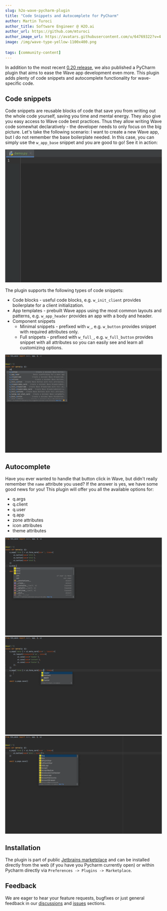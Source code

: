```yaml
---
slug: h2o-wave-pycharm-plugin
title: "Code Snippets and Autocomplete for PyCharm"
author: Martin Turoci
author_title: Software Engineer @ H2O.ai
author_url: https://github.com/mturoci
author_image_url: https://avatars.githubusercontent.com/u/64769322?v=4
image: /img/wave-type-yellow-1100x400.png

tags: [community-content]
---
```


In addition to the most recent [0.20 release](https://wave.h2o.ai/blog/release-0.20), we also published a PyCharm plugin that aims to ease the Wave app development even more. This plugin adds plenty of code snippets and autocomplete functionality for wave-specific code.

<!--truncate-->

## Code snippets

Code snippets are reusable blocks of code that save you from writing out the whole code yourself, saving you time and mental energy. They also give you easy access to Wave code best practices. Thus they allow writing Wave code somewhat declaratively - the developer needs to only focus on the big picture. Let's take the following scenario: I want to create a new Wave app, but I do not remember the base boilerplate needed. In this case, you can simply use the `w_app_base` snippet and you are good to go! See it in action:

![plugin-demo](assets/2022-02-05/plugin-demo.gif)

The plugin supports the following types of code snippets:

* Code blocks - useful code blocks, e.g. `w_init_client` provides boilerplate for a client initialization.
* App templates - prebuilt Wave apps using the most common layouts and patterns, e.g. `w_app_header` provides an app with a body and header.
* Component snippets
  * Minimal snippets - prefixed with `w_`, e.g. `w_button` provides snippet with required attributes only.
  * Full snippets - prefixed with `w_full_`, e.g. `w_full_button` provides snippet with all attributes so you can easily see and learn all customizing options.

![autocomplete1](assets/2022-02-05/autocomplete1.png)

## Autocomplete

Have you ever wanted to handle that button click in Wave, but didn't really remember the `name` attribute you used? If the answer is yes, we have some good news for you! This plugin will offer you all the available options for:

* q.args
* q.client
* q.user
* q.app
* zone attributes
* icon attributes
* theme attributes

![autocomplete2](assets/2022-02-05/autocomplete2.png)
![autocomplete3](assets/2022-02-05/autocomplete3.png)
![autocomplete4](assets/2022-02-05/autocomplete4.png)

## Installation

The plugin is part of public [Jetbrains marketplace](https://plugins.jetbrains.com/plugin/18530-h2o-wave) and can be installed directly from the web (if you have you Pycharm currently open) or within Pycharm directly via `Preferences -> Plugins -> Marketplace`.

## Feedback

We are eager to hear your feature requests, bugfixes or just general feedback in our [discussions](https://github.com/h2oai/wave/discussions) and [issues](https://github.com/h2oai/wave/issues) sections.
